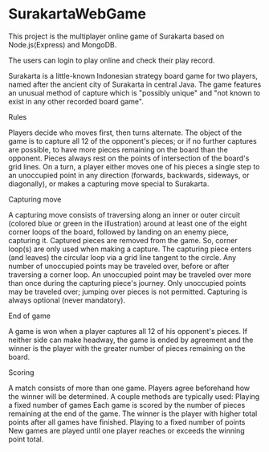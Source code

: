 # SurakartaWebGame
This project is the multiplayer online game of Surakarta based on Node.js(Express) and MongoDB.

The users can login to play online and check their play record.

Surakarta is a little-known Indonesian strategy board game for two players, named after the ancient city of Surakarta in central Java. The game features an unusual method of capture which is "possibly unique" and "not known to exist in any other recorded board game".

Rules

Players decide who moves first, then turns alternate. The object of the game is to capture all 12 of the opponent's pieces; or if no further captures are possible, to have more pieces remaining on the board than the opponent. Pieces always rest on the points of intersection of the board's grid lines. On a turn, a player either moves one of his pieces a single step to an unoccupied point in any direction (forwards, backwards, sideways, or diagonally), or makes a capturing move special to Surakarta.

Capturing move

A capturing move consists of traversing along an inner or outer circuit (colored blue or green in the illustration) around at least one of the eight corner loops of the board, followed by landing on an enemy piece, capturing it. Captured pieces are removed from the game. So, corner loop(s) are only used when making a capture. The capturing piece enters (and leaves) the circular loop via a grid line tangent to the circle. Any number of unoccupied points may be traveled over, before or after traversing a corner loop. An unoccupied point may be traveled over more than once during the capturing piece's journey. Only unoccupied points may be traveled over; jumping over pieces is not permitted. Capturing is always optional (never mandatory).

End of game

A game is won when a player captures all 12 of his opponent's pieces. If neither side can make headway, the game is ended by agreement and the winner is the player with the greater number of pieces remaining on the board.

Scoring

A match consists of more than one game. Players agree beforehand how the winner will be determined. A couple methods are typically used: Playing a fixed number of games Each game is scored by the number of pieces remaining at the end of the game. The winner is the player with higher total points after all games have finished. Playing to a fixed number of points New games are played until one player reaches or exceeds the winning point total.
